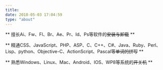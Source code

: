```yaml
---
title: 
date: 2018-05-03 17:04:59
type: "about"
---
```


** 擅长Ai、Fw、Fl、Br、Ae、Pr、Id、Ps等软件的~~安装与卸载~~ **

** 精通CSS、JavaScript、PHP、ASP、C、C++、C#、Java、Ruby、Perl、Lisp、python、Objective-C、ActionScript、Pascal等~~单词的拼写~~ **

** 熟悉Windows、Linux、Mac、Android、IOS、WP8等系统的~~开关机~~ **